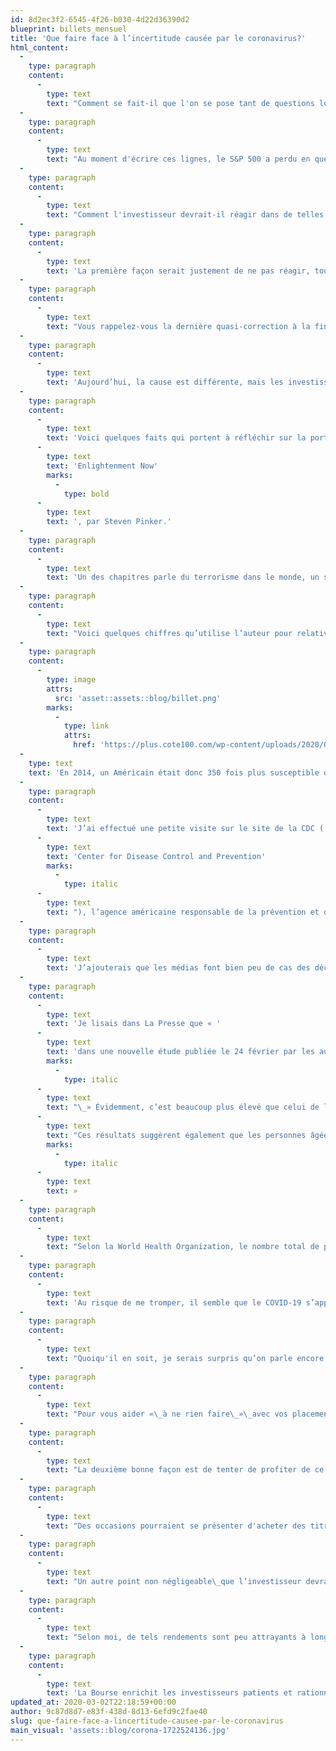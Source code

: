 ```yaml
---
id: 8d2ec3f2-6545-4f26-b030-4d22d36390d2
blueprint: billets_mensuel
title: 'Que faire face à l’incertitude causée par le coronavirus?'
html_content:
  -
    type: paragraph
    content:
      -
        type: text
        text: "Comment se fait-il que l'on se pose tant de questions lorsque les marchés chutent et presqu'aucunes lorsqu'ils grimpent?"
  -
    type: paragraph
    content:
      -
        type: text
        text: "Au moment d'écrire ces lignes, le S&P 500 a perdu en quelques jours plus que ce qu'il avait gagné depuis le début de l'année. On n'entend parler que du COVID-19 et l'inquiétude des investisseurs est palpable.\_Peut-être le coronavirus est-il le prétexte que de nombreux investisseurs attendaient pour vendre après plusieurs années boursières fastes?"
  -
    type: paragraph
    content:
      -
        type: text
        text: "Comment l'investisseur devrait-il réagir dans de telles situations?"
  -
    type: paragraph
    content:
      -
        type: text
        text: 'La première façon serait justement de ne pas réagir, tout simplement de ne rien faire. Les marchés ont régulièrement connu des corrections dans le passé; parfois, elles se sont transformés en marchés baissiers. Il est impossible de prédire si la baisse récente se poursuivra.'
  -
    type: paragraph
    content:
      -
        type: text
        text: "Vous rappelez-vous la dernière quasi-correction à la fin de 2018? Je parie que plusieurs d'entre vous l'aviez oubliée. Pourtant, lorsque nous étions en plein dedans, on ne parlait que de cela. Le S&P 500 avait alors perdu 9,9\_% de sa valeur dans les dernières semaines de l’année. Je connais des investisseurs qui avaient paniqué et décidé de tout vendre en décembre 2018. Imaginez les rendements ainsi perdus. (Le S&P 500 a enregistré un rendement de plus de 31\_% en 2019.) En 2018, la baisse des marchés avait, à mon avis, été causée par une hausse des taux d’intérêt qui laissait entrevoir la possibilité d’un ralentissement économique."
  -
    type: paragraph
    content:
      -
        type: text
        text: 'Aujourd’hui, la cause est différente, mais les investisseurs appréhendent néanmoins le ralentissement économique que pourrait causer le COVID-19. Le battage médiatique entourant la situation n’aide certainement pas.'
  -
    type: paragraph
    content:
      -
        type: text
        text: 'Voici quelques faits qui portent à réfléchir sur la portée du COVID-19. Les chiffres brandis par les médias font peur, d’où l’importance de relativiser. Je suis justement en train de lire un livre très intéressant à ce sujet, '
      -
        type: text
        text: 'Enlightenment Now'
        marks:
          -
            type: bold
      -
        type: text
        text: ', par Steven Pinker.'
  -
    type: paragraph
    content:
      -
        type: text
        text: 'Un des chapitres parle du terrorisme dans le monde, un sujet qui, sous certains aspects, s’apparente un peu à une épidémie, ne serait-ce que du fait que les deux causent souvent plus de peur que de mal. Dans les deux cas, les gens craignent aussi un effet d’entraînement ou de contagion.'
  -
    type: paragraph
    content:
      -
        type: text
        text: "Voici quelques chiffres qu’utilise l’auteur pour relativiser les risques associés au terrorisme. Le tableau suivant énumère le nombre de décès liés à divers risques. Je n’ai pris que les chiffres touchant les États-Unis pour l’année 2014\_:"
  -
    type: paragraph
    content:
      -
        type: image
        attrs:
          src: 'asset::assets::blog/billet.png'
        marks:
          -
            type: link
            attrs:
              href: 'https://plus.cote100.com/wp-content/uploads/2020/02/billet.png'
  -
    type: text
    text: 'En 2014, un Américain était donc 350 fois plus susceptible de mourir d’un homicide que d’un acte terroriste. Ou 800 fois plus susceptible de mourir d’un accident de la route. Quelles causes de décès ont, selon vous, fait davantage les manchettes?'
  -
    type: paragraph
    content:
      -
        type: text
        text: 'J’ai effectué une petite visite sur le site de la CDC ('
      -
        type: text
        text: 'Center for Disease Control and Prevention'
        marks:
          -
            type: italic
      -
        type: text
        text: "), l’agence américaine responsable de la prévention et du contrôle des maladies. Voici ce que j’ai découvert concernant la grippe saisonnière (ou influenza) pour la saison grippale 2017-2018\_: 44,8 millions d’Américains (près de 13,5\_% de la population) ont attrapé l’influenza. De ce nombre, 20,7\_millions ont fait une visite médicale, 808\_129 ont été hospitalisés et 61\_099 personnes sont décédées, un taux de mortalité de près de 0,14\_%. Du nombre de décès, 50\_903 (83\_%) étaient des personnes âgées de 65 ans ou plus."
  -
    type: paragraph
    content:
      -
        type: text
        text: 'J’ajouterais que les médias font bien peu de cas des décès liés à la grippe saisonnière, ni des milliers de décès annuels sur la route d’ailleurs.'
  -
    type: paragraph
    content:
      -
        type: text
        text: 'Je lisais dans La Presse que « '
      -
        type: text
        text: 'dans une nouvelle étude publiée le 24 février par les autorités sanitaires chinoises, le taux de mortalité associé à une infection au COVID-19 a été établi provisoirement à 2,3 %.'
        marks:
          -
            type: italic
      -
        type: text
        text: "\_» Évidemment, c’est beaucoup plus élevé que celui de l’influenza, mais cela veut aussi dire que plus de 97\_% des personnes infectées en guérissent. Toujours selon La Presse, «\_"
      -
        type: text
        text: "Ces résultats suggèrent également que les personnes âgées et les personnes qui souffrent déjà de maladies chroniques (comme l’hypertension artérielle, les maladies du cœur ou le diabète) sont plus à risque que les autres.\_"
        marks:
          -
            type: italic
      -
        type: text
        text: »
  -
    type: paragraph
    content:
      -
        type: text
        text: "Selon la World Health Organization, le nombre total de personnes infectées par le COVID-19 atteignait 79\_331 en date du 24 février, dont la grande majorité (77\_262) en Chine. Le nombre de décès à cette date était de 2\_618, soit 3,3\_% du nombre total de personnes infectées."
  -
    type: paragraph
    content:
      -
        type: text
        text: 'Au risque de me tromper, il semble que le COVID-19 s’apparenterait à une grippe particulièrement sévère. En revanche, les autorités gouvernementales et les organisations non gouvernementales prennent des mesures très importantes pour ralentir le rythme de contagion du virus. On dit qu’en Chine, où le gouvernement a pris des mesures quasi-draconiennes, le taux de propagation montrerait déjà des signes évidents de ralentissement.'
  -
    type: paragraph
    content:
      -
        type: text
        text: "Quoiqu'il en soit, je serais surpris qu’on parle encore du COVID-19 l’automne prochain ou dans un an."
  -
    type: paragraph
    content:
      -
        type: text
        text: "Pour vous aider «\_à ne rien faire\_»\_avec vos placements, évitez de regarder les prix de vos stocks ou la valeur de votre portefeuille pendant quelques semaines. Vous y reviendrez lorsque la poussière sera retombée."
  -
    type: paragraph
    content:
      -
        type: text
        text: "La deuxième bonne façon est de tenter de profiter de ce qui me paraît être une réaction exagérée à un problème qui devrait vraisemblablement être réglé et oublié dans quelques mois – c’est ce que nous comptons faire pour nos portefeuilles sous gestion. Il est probable que plusieurs entreprises, voire l'économie mondiale, seront affectés par le coronavirus. À mon avis, le plus grand risque à court terme est davantage l’impact économique qu’entraîne la peur du coronavirus que le virus même. Je parierais toutefois que l'impact sera limité dans le temps, quelques mois peut-être, et que l'économie reprendra vigoureusement par la suite."
  -
    type: paragraph
    content:
      -
        type: text
        text: "Des occasions pourraient se présenter d'acheter des titres de qualité à bons prix. Je pense notamment aux sociétés dont les activités sont liées aux voyages, par exemple les croisiéristes, les transporteurs aériens, les voyagistes, les sociétés qui traitent les transactions de crédit, etc. Avec le temps, plusieurs sociétés pourraient également être affectées par une dislocation des chaînes mondiales d'approvisionnement. Ainsi, le secteur pharmaceutique pourrait être touché car de nombreux médicaments de base ou composants de médicaments sont fabriqués en Chine."
  -
    type: paragraph
    content:
      -
        type: text
        text: "Un autre point non négligeable\_que l’investisseur devrait considérer : au cours des derniers jours, les taux d'intérêt ont fortement chuté alors que les investisseurs se jettent sur les placements supposément «\_prudents\_». Une obligation 10 ans du gouvernement canadien offre présentement 1,19\_% par rapport à 1,70 % au début de 2020. Aux États-Unis, le taux d'une obligation équivalente procure un rendement de 1,33 % par rapport à 1,92 % le 1er janvier."
  -
    type: paragraph
    content:
      -
        type: text
        text: "Selon moi, de tels rendements sont peu attrayants à long terme et ne couvriront guère l'inflation dans le futur. Peut-être plus important encore, ils rendent l’évaluation des titres boursiers plus attrayante, surtout avec la baisse récente."
  -
    type: paragraph
    content:
      -
        type: text
        text: 'La Bourse enrichit les investisseurs patients et rationnels aux dépens des investisseurs nerveux et spéculatifs. N’allez pas grossir les rangs des investisseurs qui se massent vers les sorties; ils le regretteront probablement dans quelques années.'
updated_at: 2020-03-02T22:18:59+00:00
author: 9c87d8d7-e83f-438d-8d13-6efd9c2fae40
slug: que-faire-face-a-lincertitude-causee-par-le-coronavirus
main_visual: 'assets::blog/corona-1722524136.jpg'
---
```

